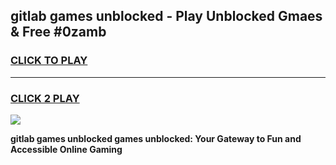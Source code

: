 
## gitlab games unblocked - Play Unblocked Gmaes & Free #0zamb
<h3>
<a href="https://news.freeplayer.one?title=gitlab_games_unblocked&ref=03M">CLICK TO PLAY</a></h3>
<hr>

<h3>
<a href="https://news.freeplayer.one?title=gitlab_games_unblocked&ref=03M">CLICK 2 PLAY</a>
  
</h3>

<a href="https://news.freeplayer.one?title=gitlab_games_unblocked&ref=03M"><img src="https://clearcache.store/games.png"></a>


**gitlab games unblocked games unblocked: Your Gateway to Fun and Accessible Online Gaming**
